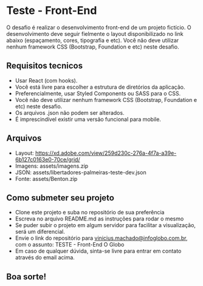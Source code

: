 # Teste - Front-End

O desafio é realizar o desenvolvimento front-end de um projeto fictício. O desenvolvimento deve seguir fielmente o layout disponibilizado no link abaixo (espaçamento, cores, tipografia e etc). Você não deve utilizar nenhum framework CSS (Bootstrap, Foundation e etc) neste desafio.

## Requisitos tecnicos

- Usar React (com hooks).
- Você está livre para escolher a estrutura de diretórios da aplicação.
- Preferencialmente, usar Styled Components ou SASS para o CSS.
- Você não deve utilizar nenhum framework CSS (Bootstrap, Foundation e etc) neste desafio.
- Os arquivos .json não podem ser alterados.
- É imprescindível existir uma versão funcional para mobile.

## Arquivos

- Layout: https://xd.adobe.com/view/259d230c-276a-4f7a-a39e-6b127c0163e0-70ce/grid/
- Imagens: assets/imagens.zip
- JSON: assets/libertadores-palmeiras-teste-dev.json
- Fonte: assets/Benton.zip

## Como submeter seu projeto

- Clone este projeto e suba no repositório de sua preferência
- Escreva no arquivo README.md as instruções para rodar o mesmo
- Se puder subir o projeto em algum servidor para facilitar a visualização, será um diferencial.
- Envie o link do repositório para vinicius.machado@infoglobo.com.br, com o assunto: TESTE - Front-End O Globo
- Em caso de qualquer dúvida, sinta-se livre para entrar em contato através do email acima.

## Boa sorte!
